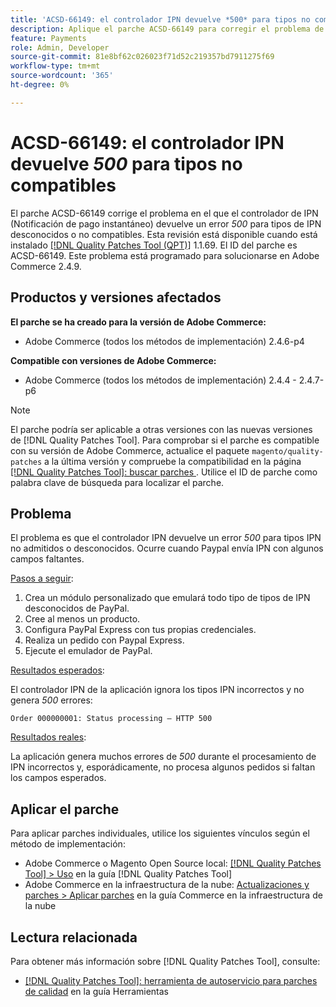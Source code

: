 ```yaml
---
title: 'ACSD-66149: el controlador IPN devuelve *500* para tipos no compatibles'
description: Aplique el parche ACSD-66149 para corregir el problema de Adobe Commerce en el que el controlador IPN no ignora los tipos IPN no admitidos o desconocidos, lo que provoca que el problema no se registre, interrumpe el proceso y también devuelve un error 500.
feature: Payments
role: Admin, Developer
source-git-commit: 81e8bf62c026023f71d52c219357bd7911275f69
workflow-type: tm+mt
source-wordcount: '365'
ht-degree: 0%

---
```



# ACSD-66149: el controlador IPN devuelve *500* para tipos no compatibles

El parche ACSD-66149 corrige el problema en el que el controlador de IPN (Notificación de pago instantáneo) devuelve un error *500* para tipos de IPN desconocidos o no compatibles. Esta revisión está disponible cuando está instalado [[!DNL Quality Patches Tool (QPT)]](/help/tools/quality-patches-tool/quality-patches-tool-to-self-serve-quality-patches.md) 1.1.69. El ID del parche es ACSD-66149. Este problema está programado para solucionarse en Adobe Commerce 2.4.9.

## Productos y versiones afectados

**El parche se ha creado para la versión de Adobe Commerce:**

* Adobe Commerce (todos los métodos de implementación) 2.4.6-p4

**Compatible con versiones de Adobe Commerce:**

* Adobe Commerce (todos los métodos de implementación) 2.4.4 - 2.4.7-p6

>[!NOTE]
>
>El parche podría ser aplicable a otras versiones con las nuevas versiones de [!DNL Quality Patches Tool]. Para comprobar si el parche es compatible con su versión de Adobe Commerce, actualice el paquete `magento/quality-patches` a la última versión y compruebe la compatibilidad en la página [[!DNL Quality Patches Tool]: buscar parches ](https://experienceleague.adobe.com/tools/commerce-quality-patches/index.html?lang=es). Utilice el ID de parche como palabra clave de búsqueda para localizar el parche.

## Problema

El problema es que el controlador IPN devuelve un error *500* para tipos IPN no admitidos o desconocidos. Ocurre cuando Paypal envía IPN con algunos campos faltantes.

<u>Pasos a seguir</u>:

1. Crea un módulo personalizado que emulará todo tipo de tipos de IPN desconocidos de PayPal.
1. Cree al menos un producto.
1. Configura PayPal Express con tus propias credenciales.
1. Realiza un pedido con Paypal Express.
1. Ejecute el emulador de PayPal.

<u>Resultados esperados</u>:

El controlador IPN de la aplicación ignora los tipos IPN incorrectos y no genera *500* errores:

```Order 000000001: Status processing — HTTP 500```

<u>Resultados reales</u>:

La aplicación genera muchos errores de *500* durante el procesamiento de IPN incorrectos y, esporádicamente, no procesa algunos pedidos si faltan los campos esperados.

## Aplicar el parche

Para aplicar parches individuales, utilice los siguientes vínculos según el método de implementación:

* Adobe Commerce o Magento Open Source local: [[!DNL Quality Patches Tool] > Uso](/help/tools/quality-patches-tool/usage.md) en la guía [!DNL Quality Patches Tool]
* Adobe Commerce en la infraestructura de la nube: [Actualizaciones y parches > Aplicar parches](https://experienceleague.adobe.com/docs/commerce-cloud-service/user-guide/develop/upgrade/apply-patches.html?lang=es) en la guía Commerce en la infraestructura de la nube

## Lectura relacionada

Para obtener más información sobre [!DNL Quality Patches Tool], consulte:

* [[!DNL Quality Patches Tool]: herramienta de autoservicio para parches de calidad](/help/tools/quality-patches-tool/quality-patches-tool-to-self-serve-quality-patches.md) en la guía Herramientas
